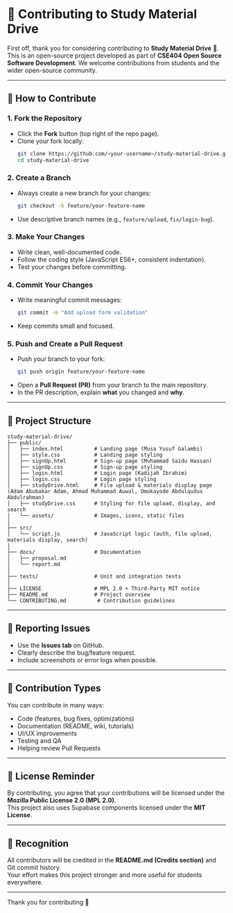 # 🤝 Contributing to Study Material Drive

First off, thank you for considering contributing to **Study Material Drive** 🎉.  
This is an open-source project developed as part of **CSE404 Open Source Software Development**. We welcome contributions from students and the wider open-source community.

---

## 📌 How to Contribute

### 1. Fork the Repository

- Click the **Fork** button (top right of the repo page).
- Clone your fork locally:
  ```bash
  git clone https://github.com/<your-username>/study-material-drive.git
  cd study-material-drive
  ```

### 2. Create a Branch

- Always create a new branch for your changes:
  ```bash
  git checkout -b feature/your-feature-name
  ```
- Use descriptive branch names (e.g., `feature/upload`, `fix/login-bug`).

### 3. Make Your Changes

- Write clean, well-documented code.
- Follow the coding style (JavaScript ES6+, consistent indentation).
- Test your changes before committing.

### 4. Commit Your Changes

- Write meaningful commit messages:
  ```bash
  git commit -m "Add upload form validation"
  ```
- Keep commits small and focused.

### 5. Push and Create a Pull Request

- Push your branch to your fork:
  ```bash
  git push origin feature/your-feature-name
  ```
- Open a **Pull Request (PR)** from your branch to the main repository.
- In the PR description, explain **what** you changed and **why**.

---

## 📂 Project Structure

```
study-material-drive/
├── public/
│   ├── index.html          # Landing page (Musa Yusuf Galambi)
│   ├── style.css           # Landing page styling
│   ├── signUp.html         # Sign-up page (Muhammad Saidu Hassan)
│   ├── signUp.css          # Sign-up page styling
│   ├── login.html          # Login page (Kadijah Ibrahim)
│   ├── login.css           # Login page styling
│   ├── studyDrive.html     # File upload & materials display page (Adam Abubakar Adam, Ahmad Muhammad Auwal, Omokayode Abdulqudus Abdulrahman)
│   ├── studyDrive.css      # Styling for file upload, display, and search
│   └── assets/             # Images, icons, static files
│
├── src/
│   └── script.js           # JavaScript logic (auth, file upload, materials display, search)
│
├── docs/                   # Documentation
│   ├── proposal.md
│   └── report.md
│
├── tests/                  # Unit and integration tests
│
├── LICENSE                 # MPL 2.0 + Third-Party MIT notice
├── README.md               # Project overview
└── CONTRIBUTING.md          # Contribution guidelines

```

---

## 🐛 Reporting Issues

- Use the **Issues tab** on GitHub.
- Clearly describe the bug/feature request.
- Include screenshots or error logs when possible.

---

## 🌟 Contribution Types

You can contribute in many ways:

- Code (features, bug fixes, optimizations)
- Documentation (README, wiki, tutorials)
- UI/UX improvements
- Testing and QA
- Helping review Pull Requests

---

## 📜 License Reminder

By contributing, you agree that your contributions will be licensed under the **Mozilla Public License 2.0 (MPL 2.0)**.  
This project also uses Supabase components licensed under the **MIT License**.

---

## 👏 Recognition

All contributors will be credited in the **README.md (Credits section)** and Git commit history.  
Your effort makes this project stronger and more useful for students everywhere.

---

Thank you for contributing 💙
